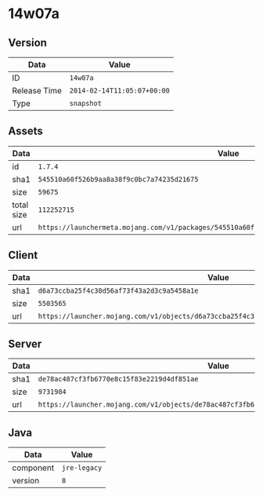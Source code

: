 # 14w07a

## Version

|**Data**        | **Value**                 |
|----------------|-------------------------|
| ID   | ```14w07a```   |
| Release Time   | ```2014-02-14T11:05:07+00:00```   |
| Type   | ```snapshot```   |

## Assets

|**Data**        | **Value**                 |
|----------------|-------------------------|
| id   | ```1.7.4```   |
| sha1   | ```545510a60f526b9aa8a38f9c0bc7a74235d21675```   |
| size   | ```59675```   |
| total size  | ```112252715```  |
| url       | ```https://launchermeta.mojang.com/v1/packages/545510a60f526b9aa8a38f9c0bc7a74235d21675/1.7.4.json``` |

## Client

|**Data**        | **Value**                 |
|----------------|-------------------------|
| sha1   | ```d6a73ccba25f4c30d56af73f43a2d3c9a5458a1e```   |
| size   | ```5503565```   |
| url       | ```https://launcher.mojang.com/v1/objects/d6a73ccba25f4c30d56af73f43a2d3c9a5458a1e/client.jar``` |

## Server

|**Data**        | **Value**                 |
|----------------|-------------------------|
| sha1   | ```de78ac487cf3fb6770e8c15f83e2219d4df851ae```   |
| size   | ```9731984```   |
| url       | ```https://launcher.mojang.com/v1/objects/de78ac487cf3fb6770e8c15f83e2219d4df851ae/server.jar``` |

## Java

|**Data**        | **Value**                 |
|----------------|-------------------------|
| component   | ```jre-legacy```   |
| version   | ```8```   |